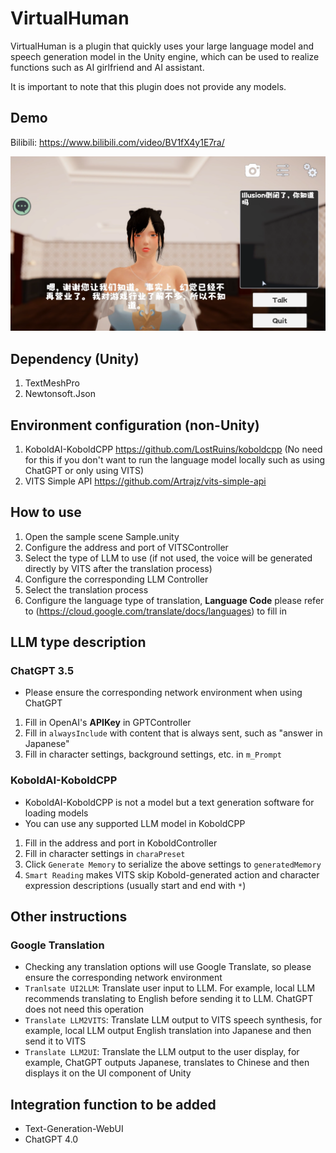 # VirtualHuman

VirtualHuman is a plugin that quickly uses your large language model and speech generation model in the Unity engine, which can be used to realize functions such as AI girlfriend and AI assistant.

It is important to note that this plugin does not provide any models.

## Demo

Bilibili: https://www.bilibili.com/video/BV1fX4y1E7ra/

<img src="Image/Sample.png">

## Dependency (Unity)
1. TextMeshPro
2. Newtonsoft.Json

## Environment configuration (non-Unity)
1. KoboldAI-KoboldCPP https://github.com/LostRuins/koboldcpp
(No need for this if you don't want to run the language model locally such as using ChatGPT or only using VITS)
2. VITS Simple API https://github.com/Artrajz/vits-simple-api

## How to use
1. Open the sample scene Sample.unity
2. Configure the address and port of VITSController
3. Select the type of LLM to use (if not used, the voice will be generated directly by VITS after the translation process)
4. Configure the corresponding LLM Controller
5. Select the translation process
6. Configure the language type of translation, <b>Language Code</b> please refer to (https://cloud.google.com/translate/docs/languages) to fill in

## LLM type description

### ChatGPT 3.5
- Please ensure the corresponding network environment when using ChatGPT
1. Fill in OpenAI's <b>APIKey</b> in GPTController
2. Fill in ``alwaysInclude`` with content that is always sent, such as "answer in Japanese"
3. Fill in character settings, background settings, etc. in ``m_Prompt``

### KoboldAI-KoboldCPP
- KoboldAI-KoboldCPP is not a model but a text generation software for loading models
- You can use any supported LLM model in KoboldCPP
1. Fill in the address and port in KoboldController
2. Fill in character settings in ``charaPreset``
3. Click ``Generate Memory`` to serialize the above settings to ``generatedMemory``
4. ``Smart Reading`` makes VITS skip Kobold-generated action and character expression descriptions (usually start and end with ``*``)

## Other instructions

### Google Translation
- Checking any translation options will use Google Translate, so please ensure the corresponding network environment
- ``Tranlsate UI2LLM``: Translate user input to LLM. For example, local LLM recommends translating to English before sending it to LLM. ChatGPT does not need this operation
- ``Translate LLM2VITS``: Translate LLM output to VITS speech synthesis, for example, local LLM output English translation into Japanese and then send it to VITS
- ``Translate LLM2UI``: Translate the LLM output to the user display, for example, ChatGPT outputs Japanese, translates to Chinese and then displays it on the UI component of Unity

## Integration function to be added
- Text-Generation-WebUI
- ChatGPT 4.0